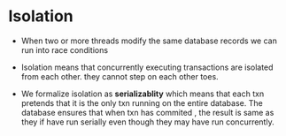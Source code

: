 # Isolation

-  When two or more threads modify the same database records we can run into race conditions

- Isolation means that concurrently executing transactions are isolated from each other. they cannot step on each other toes.

- We formalize isolation as **serializablity** which means that each txn pretends that it is the only txn running on the entire database. The database ensures that when txn has commited , the result is same as they if have run serially even though they may have run concurrently.